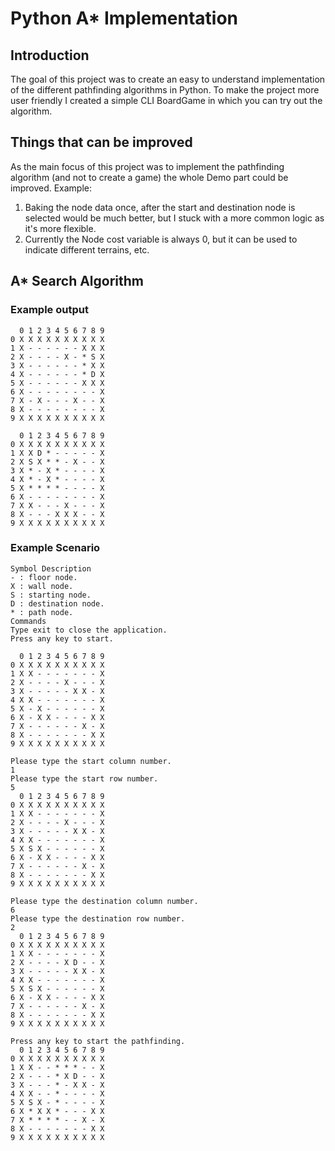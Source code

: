 # Python A* Implementation

## Introduction
The goal of this project was to create an easy to understand implementation of the different pathfinding algorithms in Python.
To make the project more user friendly I created a simple CLI BoardGame in which you can try out the algorithm.

## Things that can be improved
As the main focus of this project was to implement the pathfinding algorithm (and not to create a game) the whole Demo part could be improved. 
Example: 
1. Baking the node data once, after the start and destination node is selected would be much better, but I stuck with a more common logic as it's more flexible.
2. Currently the Node cost variable is always 0, but it can be used to indicate different terrains, etc.

## A* Search Algorithm

### Example output
```
  0 1 2 3 4 5 6 7 8 9 
0 X X X X X X X X X X
1 X - - - - - - X X X
2 X - - - - X - * S X
3 X - - - - - - * X X
4 X - - - - - - * D X
5 X - - - - - - X X X
6 X - - - - - - - - X
7 X - X - - - X - - X
8 X - - - - - - - - X
9 X X X X X X X X X X

  0 1 2 3 4 5 6 7 8 9 
0 X X X X X X X X X X
1 X X D * - - - - - X
2 X S X * * - X - - X
3 X * - X * - - - - X
4 X * - X * - - - - X
5 X * * * * - - - - X
6 X - - - - - - - - X
7 X X - - - X - - - X
8 X - - - X X X - - X
9 X X X X X X X X X X
```

### Example Scenario
```
Symbol Description
- : floor node.
X : wall node.
S : starting node.
D : destination node.
* : path node.
Commands
Type exit to close the application.
Press any key to start.

  0 1 2 3 4 5 6 7 8 9 
0 X X X X X X X X X X
1 X X - - - - - - - X
2 X - - - - X - - - X
3 X - - - - - X X - X
4 X X - - - - - - - X
5 X - X - - - - - - X
6 X - X X - - - - X X
7 X - - - - - - X - X
8 X - - - - - - - X X
9 X X X X X X X X X X

Please type the start column number.
1
Please type the start row number.
5
  0 1 2 3 4 5 6 7 8 9 
0 X X X X X X X X X X
1 X X - - - - - - - X
2 X - - - - X - - - X
3 X - - - - - X X - X
4 X X - - - - - - - X
5 X S X - - - - - - X
6 X - X X - - - - X X
7 X - - - - - - X - X
8 X - - - - - - - X X
9 X X X X X X X X X X

Please type the destination column number.
6
Please type the destination row number.
2
  0 1 2 3 4 5 6 7 8 9 
0 X X X X X X X X X X
1 X X - - - - - - - X
2 X - - - - X D - - X
3 X - - - - - X X - X
4 X X - - - - - - - X
5 X S X - - - - - - X
6 X - X X - - - - X X
7 X - - - - - - X - X
8 X - - - - - - - X X
9 X X X X X X X X X X

Press any key to start the pathfinding.
  0 1 2 3 4 5 6 7 8 9 
0 X X X X X X X X X X
1 X X - - * * * - - X
2 X - - - * X D - - X
3 X - - - * - X X - X
4 X X - - * - - - - X
5 X S X - * - - - - X
6 X * X X * - - - X X
7 X * * * * - - X - X
8 X - - - - - - - X X
9 X X X X X X X X X X
```